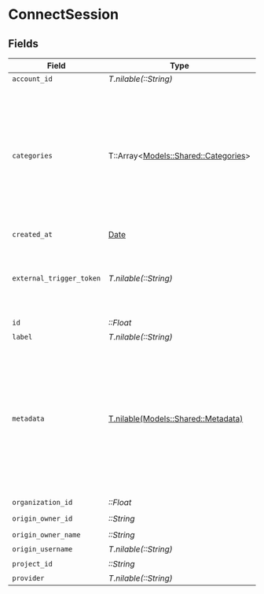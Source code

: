 # ConnectSession


## Fields

| Field                                                                                                                                           | Type                                                                                                                                            | Required                                                                                                                                        | Description                                                                                                                                     | Example                                                                                                                                         |
| ----------------------------------------------------------------------------------------------------------------------------------------------- | ----------------------------------------------------------------------------------------------------------------------------------------------- | ----------------------------------------------------------------------------------------------------------------------------------------------- | ----------------------------------------------------------------------------------------------------------------------------------------------- | ----------------------------------------------------------------------------------------------------------------------------------------------- |
| `account_id`                                                                                                                                    | *T.nilable(::String)*                                                                                                                           | :heavy_minus_sign:                                                                                                                              | N/A                                                                                                                                             |                                                                                                                                                 |
| `categories`                                                                                                                                    | T::Array<[Models::Shared::Categories](../../models/shared/categories.md)>                                                                       | :heavy_minus_sign:                                                                                                                              | N/A                                                                                                                                             | [<br/>"ats",<br/>"hris",<br/>"hrisLegacy",<br/>"crm",<br/>"iam",<br/>"marketing",<br/>"lms",<br/>"stackOne",<br/>"documents",<br/>"ticketing",<br/>"screening",<br/>"messaging"<br/>] |
| `created_at`                                                                                                                                    | [Date](https://ruby-doc.org/stdlib-2.6.1/libdoc/date/rdoc/Date.html)                                                                            | :heavy_check_mark:                                                                                                                              | N/A                                                                                                                                             |                                                                                                                                                 |
| `external_trigger_token`                                                                                                                        | *T.nilable(::String)*                                                                                                                           | :heavy_minus_sign:                                                                                                                              | External trigger token to be used to trigger actions on the account                                                                             | f0bc3d88-2178-5423-8c81-b81d6c9da824                                                                                                            |
| `id`                                                                                                                                            | *::Float*                                                                                                                                       | :heavy_check_mark:                                                                                                                              | N/A                                                                                                                                             |                                                                                                                                                 |
| `label`                                                                                                                                         | *T.nilable(::String)*                                                                                                                           | :heavy_minus_sign:                                                                                                                              | N/A                                                                                                                                             |                                                                                                                                                 |
| `metadata`                                                                                                                                      | [T.nilable(Models::Shared::Metadata)](../../models/shared/metadata.md)                                                                          | :heavy_minus_sign:                                                                                                                              | Arbitrary set of key and values defined during the session token creation. This can be used to tag an account (eg. based on their pricing plan) |                                                                                                                                                 |
| `organization_id`                                                                                                                               | *::Float*                                                                                                                                       | :heavy_check_mark:                                                                                                                              | N/A                                                                                                                                             |                                                                                                                                                 |
| `origin_owner_id`                                                                                                                               | *::String*                                                                                                                                      | :heavy_check_mark:                                                                                                                              | N/A                                                                                                                                             |                                                                                                                                                 |
| `origin_owner_name`                                                                                                                             | *::String*                                                                                                                                      | :heavy_check_mark:                                                                                                                              | N/A                                                                                                                                             |                                                                                                                                                 |
| `origin_username`                                                                                                                               | *T.nilable(::String)*                                                                                                                           | :heavy_minus_sign:                                                                                                                              | N/A                                                                                                                                             |                                                                                                                                                 |
| `project_id`                                                                                                                                    | *::String*                                                                                                                                      | :heavy_check_mark:                                                                                                                              | N/A                                                                                                                                             |                                                                                                                                                 |
| `provider`                                                                                                                                      | *T.nilable(::String)*                                                                                                                           | :heavy_minus_sign:                                                                                                                              | N/A                                                                                                                                             |                                                                                                                                                 |